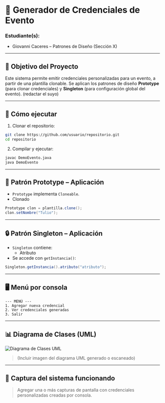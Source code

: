 
# 🪪 Generador de Credenciales de Evento

### Estudiante(s):  
- Giovanni Caceres – Patrones de Diseño (Sección X)

---

## 🎯 Objetivo del Proyecto

Este sistema permite emitir credenciales personalizadas para un evento, a partir de una plantilla clonable. Se aplican los patrones de diseño **Prototype** (para clonar credenciales) y **Singleton** (para configuración global del evento). (redactar el suyo)

---

## 🚀 Cómo ejecutar

1. Clonar el repositorio:
```bash
git clone https://github.com/usuario/repositorio.git
cd repositorio
```

2. Compilar y ejecutar:
```bash
javac DemoEvento.java
java DemoEvento
```

---

## 🧬 Patrón Prototype – Aplicación

- `Prototype` implementa `Cloneable`.
- Clonado

```java
Prototype clon = plantilla.clone();
clon.setNombre("Tulio");
```

---

## 🔒 Patrón Singleton – Aplicación

- `Singleton` contiene:
  - Atributo
- Se accede con `getInstancia()`:

```java
Singleton.getInstancia().atributo("atributo");
```

---

## 🖥️ Menú por consola

```
--- MENÚ ---
1. Agregar nueva credencial
2. Ver credenciales generadas
3. Salir
```

---

## 📊 Diagrama de Clases (UML)

![Diagrama de Clases UML](uml/diagrama_clases.png)

> (Incluir imagen del diagrama UML generado o escaneado)

---

## 📸 Captura del sistema funcionando

> Agregar una o más capturas de pantalla con credenciales personalizadas creadas por consola.
